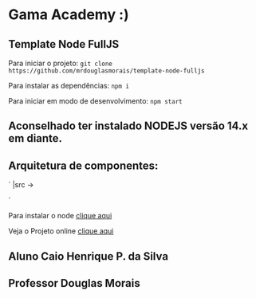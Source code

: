 # Gama Academy :)
## Template Node FullJS

Para iniciar o projeto:
`git clone https://github.com/mrdouglasmorais/template-node-fulljs`

Para instalar as dependências:
`npm i`

Para iniciar em modo de desenvolvimento:
`npm start`

## Aconselhado ter instalado NODEJS versão 14.x em diante.

## Arquitetura de componentes:
`
 |src -> 

`

Para instalar o node [clique aqui](https://nodejs.org/en/)

Veja o Projeto online [clique aqui](https://exercicio-gama-pa4y3v3om-caiohps.vercel.app)

## Aluno Caio Henrique P. da Silva
## Professor Douglas Morais
